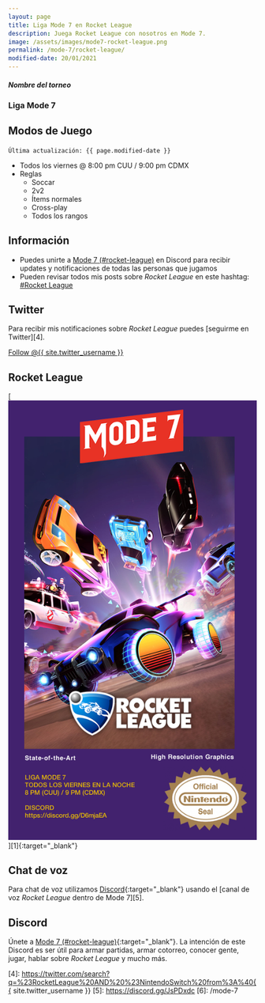 ```yaml
---
layout: page
title: Liga Mode 7 en Rocket League
description: Juega Rocket League con nosotros en Mode 7.
image: /assets/images/mode7-rocket-league.png
permalink: /mode-7/rocket-league/
modified-date: 20/01/2021
---
```


<div class="row">
<div class="col-12">
<div class="card text-center">
<div class="card-header">
<h5 class="card-title"><i class="fas fa-gamepad"></i> Nombre del torneo</h5>
</div>
<div class="card-body">
<h3 class="card-text">
Liga Mode 7
</h3>
</div>
</div>
</div>
</div>

<div class="row">
<div class="col-sm-6 order-2 order-sm-1">

## <i class="fas fa-gamepad"></i> Modos de Juego

<code>Última actualización: {{ page.modified-date }}</code>

- Todos los viernes @ 8:00 pm CUU / 9:00 pm CDMX
- Reglas
    - Soccar
    - 2v2
    - Ítems normales
    - Cross-play
    - Todos los rangos

## <i class="fas fa-info-circle"></i> Información

- Puedes unirte a [Mode 7 (#rocket-league)][1] en Discord para recibir updates y notificaciones de todas las personas que jugamos
- Pueden revisar todos mis posts sobre *Rocket League* en este hashtag: <a class="badge badge-primary" href="https://blog.{{ site.domain }}/hashtag/rocket-league/">#Rocket League</a>

## <i class="fab fa-twitter"></i> Twitter

Para recibir mis notificaciones sobre *Rocket League* puedes [seguirme en Twitter][4].

<a href="https://twitter.com/{{ site.twitter_username }}" class="twitter-follow-button text-center" data-show-count="false">Follow @{{ site.twitter_username }}</a>

</div>
<div class="col-sm-6 order-1 order-sm-2">

## <i class="fas fa-car"></i> Rocket League

<div class="text-center mt20">
[<img class="img-fluid" src="/assets/images/mode7-rocket-league.png" alt="">][1]{:target="_blank"}
</div>

</div>
</div>

## <i class="fas fa-microphone"></i> Chat de voz

Para chat de voz utilizamos [Discord][1]{:target="_blank"} usando el [canal de voz *Rocket League* dentro de Mode 7][5].

## <i class="fab fa-discord"></i> Discord

Únete a [Mode 7 (#rocket-league)][1]{:target="_blank"}. La intención de este Discord es ser útil para armar partidas, armar cotorreo, conocer gente, jugar, hablar sobre *Rocket League* y mucho más.

[1]: https://discord.gg/D6mjaEA
[2]: https://itunes.apple.com/us/app/id1234806557?mt=12&uo=4&at=10l4Fw
[3]: https://play.google.com/store/apps/details?id=com.nintendo.znca&gl=us&hl=en
[4]: https://twitter.com/search?q=%23RocketLeague%20AND%20%23NintendoSwitch%20from%3A%40{{ site.twitter_username }}
[5]: https://discord.gg/JsPDxdc
[6]: /mode-7